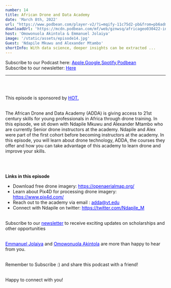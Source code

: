 ```yaml
---
number: 14
title: African Drone and Data Academy
date: 'March 8th, 2022'
url: "https://www.podbean.com/player-v2/?i=mqify-11c75d2-pb&from=pb6admin"
downloadUrl: 'https://mcdn.podbean.com/mf/web/gznwsq/africageo030422-intro_final.mp33'
host: 'Omowonuola Akintola & Emmanuel Jolaiya'
image: '/static/assets/episode14.jpg'
Guest: 'Ndapile Mkuwu and Alexander Mtambo'
shortInfo: With data science, deeper insights can be extracted ...
---
```


Subscribe to our Podcast here: <a target="_blank" href="https://podcasts.apple.com/ng/podcast/africa-geoconvo-podcast/id1549049632" style='color:blue;'>Apple</a>,<a target="_blank" href="https://www.google.com/podcasts?feed=aHR0cHM6Ly9mZWVkLnBvZGJlYW4uY29tL2FmcmljYWdlb2NvbnZvL2ZlZWQueG1s" style='color:blue;'>Google</a>,<a target="_blank" href="https://africageoconvo.podbean.com/" style='color:blue;'>Spotify</a>,<a target="_blank" href="https://africageoconvo.podbean.com/" style='color:blue;'>Podbean</a><br>
Subscribe to our newsletter: <a target="_blank" href="https://mailchi.mp/431d1fc48f4b/africa-geo-convo-mailing-list" style='color:blue;'>Here</a>
<hr>
<br><br>

This episode is sponsored by <a href='https://www.hotosm.org/' target='_blank' style='color:blue'>HOT.</a>
<br><br>

The African Drone and Data Academy (ADDA) is giving access to 21st century skills for young professionals in Africa through drone training. In this episode, we sit down with Ndapile Mkuwu and Alexander Mtambo who are currently Senior drone instructors at the academy. Ndapile and Alex were part of the first cohort before becoming instructors at the academy. In this episode, you will learn about drone technology, ADDA, the courses they offer and how you can take advantage of this academy to learn drone
and improve your skills.

<br><br>

<strong>Links in this episode </strong>


<ul>
    <li>Download free drone imagery: <a target="_blank" href="https://openaerialmap.org/" style='color:blue;'>https://openaerialmap.org/</a></li>
    <li>Learn about Pix4D for processing drone imagery: <a target="_blank" href="https://www.pix4d.com/" style='color:blue;'>https://www.pix4d.com/</a></li>
    <li>Reach out to the academy via email : <a target="_blank" href="mailto:adda@vt.edu" style='color:blue;'>adda@vt.edu</a></li>
    <li>Connect with Ndapile on twitter: <a target="_blank" href="https://twitter.com/Ndapile_M" style='color:blue;'>https://twitter.com/Ndapile_M</a></li>
</ul>


<br>
Subscribe to our <a href='https://mailchi.mp/431d1fc48f4b/africa-geo-convo-mailing-list' target='_blank' style='color:blue'> newsletter</a> to receive exciting updates on scholarships and other opportunities</li>
<br><br>

<a href='https://www.twitter.com/jeafreezy' target='_blank' style='color:blue'> Emmanuel Jolaiya</a> and <a href='https://twitter.com/Svelte_mo' target='_blank' style='color:blue'> Omowonuola Akintola</a> are more than happy to hear from you.</li>

<br>
Remember to Subscribe :) and share this podcast with a friend! <br><br>

Happy to connect with you!